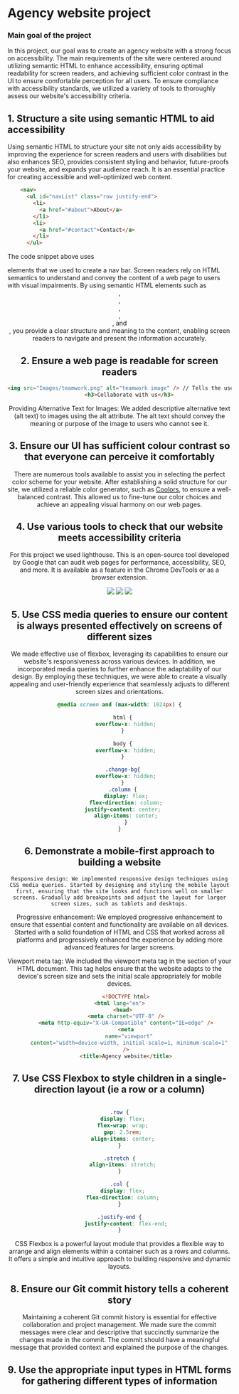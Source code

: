 # Agency website project

### Main goal of the project 

In this project, our goal was to create an agency website with a strong focus on accessibility. The main requirements of the site were centered around utilizing semantic HTML to enhance accessibility, ensuring optimal readability for screen readers, and achieving sufficient color contrast in the UI to ensure comfortable perception for all users. To ensure compliance with accessibility standards, we utilized a variety of tools to thoroughly assess our website's accessibility criteria.


## 1. Structure a site using semantic HTML to aid accessibility

Using semantic HTML to structure your site not only aids accessibility by improving the experience for screen readers and users with disabilities but also enhances SEO, provides consistent styling and behavior, future-proofs your website, and expands your audience reach. It is an essential practice for creating accessible and well-optimized web content.

```html
    <nav>
      <ul id="navList" class="row justify-end">
        <li>
          <a href="#about">About</a>
        </li>
        <li>
          <a href="#contact">Contact</a>
        </li>
      </ul>
```
The code snippet above uses <nav> elements that we used to create a nav bar. Screen readers rely on HTML semantics to understand and convey the content of a web page to users with visual impairments. By using semantic HTML elements such as <header>, <nav>, <main>, <section>, <article>, and <footer>, you provide a clear structure and meaning to the content, enabling screen readers to navigate and present the information accurately.
  
## 2. Ensure a web page is readable for screen readers
  
  ```html
  <img src="Images/teamwork.png" alt="teamwork image" /> // Tells the user what the image contains 
        <h3>Collaborate with us</h3>
  ```
Providing Alternative Text for Images: We added descriptive alternative text (alt text) to images using the alt attribute. The alt text should convey the meaning or purpose of the image to users who cannot see it.

## 3. Ensure our UI has sufficient colour contrast so that everyone can perceive it comfortably
  
There are numerous tools available to assist you in selecting the perfect color scheme for your website. After establishing a solid structure for our site, we utilized a reliable color generator, such as [Coolors](https://coolors.co/), to ensure a well-balanced contrast. This allowed us to fine-tune our color choices and achieve an appealing visual harmony on our web pages.
  
## 4. Use various tools to check that our website meets accessibility criteria

  For this project we used lighthouse. This is an open-source tool developed by Google that can audit web pages for performance, accessibility, SEO, and more. It is available as a feature in the Chrome DevTools or as a browser extension. 
    
![](learnings/accessibility1.png)
![](learnings/accessibility2.png)
![](learnings/accessibility3.png)

## 5. Use CSS media queries to ensure our content is always presented effectively on screens of different sizes
  
We made effective use of flexbox, leveraging its capabilities to ensure our website's responsiveness across various devices. In addition, we incorporated media queries to further enhance the adaptability of our design. By employing these techniques, we were able to create a visually appealing and user-friendly experience that seamlessly adjusts to different screen sizes and orientations.
    
```css
@media screen and (max-width: 1024px) {

  html {
    overflow-x: hidden;
  }

  body {
    overflow-x: hidden;
  }

  .change-bg{
    overflow-x: hidden;
  }
  .column {
    display: flex;
    flex-direction: column;
    justify-content: center;  
    align-items: center;
    }
}
``` 
    
## 6. Demonstrate a mobile-first approach to building a website
    Responsive design: We implemented responsive design techniques using CSS media queries. Started by designing and styling the mobile layout first, ensuring that the site looks and functions well on smaller screens. Gradually add breakpoints and adjust the layout for larger screen sizes, such as tablets and desktops.

Progressive enhancement: We employed progressive enhancement to ensure that essential content and functionality are available on all devices. Started with a solid foundation of HTML and CSS that worked across all platforms and progressively enhanced the experience by adding more advanced features for larger screens.

Viewport meta tag: We included the viewport meta tag in the <head> section of your HTML document. This tag helps ensure that the website adapts to the device's screen size and sets the initial scale appropriately for mobile devices.

```html
    <!DOCTYPE html>
<html lang="en">
  <head>
    <meta charset="UTF-8" />
    <meta http-equiv="X-UA-Compatible" content="IE=edge" />
    <meta
      name="viewport"
      content="width=device-width, initial-scale=1, minimum-scale=1"
    />
    <title>Agency website</title>
```
     


## 7. Use CSS Flexbox to style children in a single-direction layout (ie a row or a column)
```css
      
.row {
  display: flex;
  flex-wrap: wrap;
  gap: 2.5rem;
  align-items: center;
}

.stretch {
  align-items: stretch;
}

.col {
  display: flex;
  flex-direction: column;
}

.justify-end {
    justify-content: flex-end;
}
```
CSS Flexbox is a powerful layout module that provides a flexible way to arrange and align elements within a container such as a rows and columns. It offers a simple and intuitive approach to building responsive and dynamic layouts.
      

## 8. Ensure our Git commit history tells a coherent story
      
Maintaining a coherent Git commit history is essential for effective collaboration and project management. 
We made sure the commit messages were clear and descriptive that succinctly summarize the changes made in the commit. The commit should have a meaningful message that provided context and explained the purpose of the changes.


## 9. Use the appropriate input types in HTML forms for gathering different types of information
